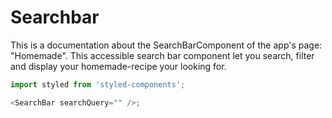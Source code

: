 # Searchbar

This is a documentation about the SearchBarComponent of the app's page: "Homemade". This accessible search bar component let you search, filter and display your homemade-recipe your looking for.

```js
import styled from 'styled-components';

<SearchBar searchQuery="" />;
```
